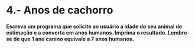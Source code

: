 # 4.- Anos de cachorro
**Escreva um programa que solicite ao usuário a idade do seu animal de estimação e a converta em anos humanos. Imprima o resultado. Lembre-se de que 1 ano canino equivale a 7 anos humanos.**